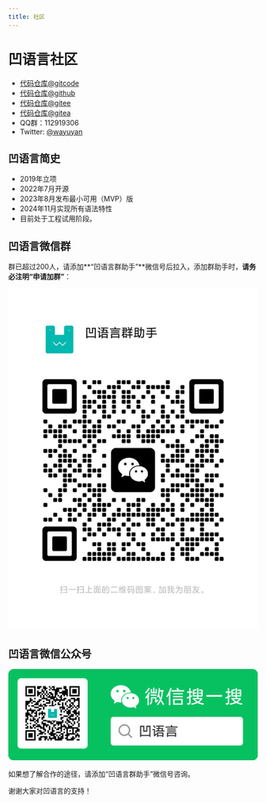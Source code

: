 ```yaml
---
title: 社区
---
```


# 凹语言社区

- [代码仓库@gitcode](https://gitcode.com/wa-lang/wa)
- [代码仓库@github](https://github.com/wa-lang/wa)
- [代码仓库@gitee](https://gitee.com/wa-lang/wa)
- [代码仓库@gitea](https://gitea.com/wa-lang/wa)
- QQ群：112919306
- Twitter: [@wayuyan](https://twitter.com/wayuyan)

## 凹语言简史

- 2019年立项
- 2022年7月开源
- 2023年8月发布最小可用（MVP）版
- 2024年11月实现所有语法特性
- 目前处于工程试用阶段。

## 凹语言微信群

群已超过200人，请添加**“凹语言群助手”**微信号后拉入，添加群助手时，**请务必注明“申请加群”**：

![微信群二维码](/wechatgroup.jpg)

## 凹语言微信公众号

![微信群二维码](/wechat-dev-wa-lang.png)


如果想了解合作的途径，请添加“凹语言群助手”微信号咨询。

谢谢大家对凹语言的支持！

